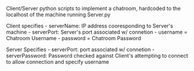 Client/Server python scripts to implement a chatroom, hardcoded to the localhost of the machine running Server.py

Client specifies
    - serverName: IP address cooresponding to Server's machine
    - serverPort: Server's port associated w/ connetion
    - username = Chatroom Username
    - password = Chatroom Password

Server Specifies 
    - serverPort: port associated w/ connetion
    - serverPassword: Password checked against Client's attempting to connect to allow connection and specify username